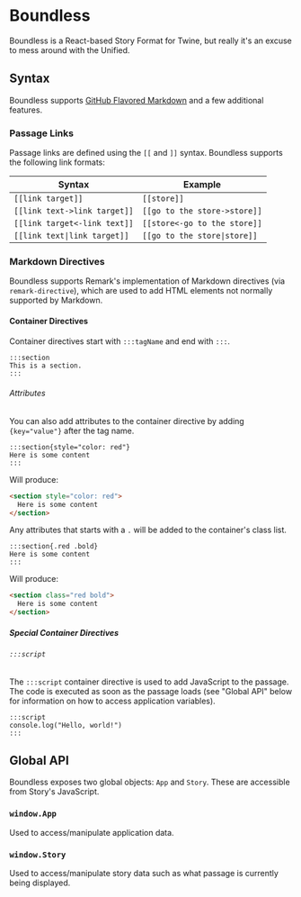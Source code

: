 # Boundless

Boundless is a React-based Story Format for Twine, but really
it's an excuse to mess around with the Unified.

## Syntax

Boundless supports [GitHub Flavored Markdown](https://github.github.com/gfm/)
and a few additional features.

### Passage Links

Passage links are defined using the `[[` and `]]` syntax. Boundless supports the
following link formats:

| Syntax                       | Example                     |
|------------------------------|-----------------------------|
| `[[link target]]`            | `[[store]]`                 |
| `[[link text->link target]]` | `[[go to the store->store]]` |
| `[[link target<-link text]]` | `[[store<-go to the store]]` |
| `[[link text\|link target]]`| `[[go to the store\|store]]` |

### Markdown Directives

Boundless supports Remark's implementation of Markdown directives
(via `remark-directive`), which are used to add HTML elements not
normally supported by Markdown.

#### Container Directives

Container directives start with `:::tagName` and end with `:::`.

```
:::section
This is a section.
:::
```

###### Attributes

You can also add attributes to the container directive by adding
`{key="value"}` after the tag name.

```
:::section{style="color: red"}
Here is some content
:::
```

Will produce:

```html
<section style="color: red">
  Here is some content
</section>
```

Any attributes that starts with a `.` will be added to the
container's class list.

```
:::section{.red .bold}
Here is some content
:::
```

Will produce:

```html
<section class="red bold">
  Here is some content
</section>
```

##### Special Container Directives

###### `:::script`

The `:::script` container directive is used to add JavaScript to the passage.
The code is executed as soon as the passage loads (see "Global API" below for
information on how to access application variables).

```
:::script
console.log("Hello, world!")
:::
```

## Global API

Boundless exposes two global objects: `App` and `Story`. These are accessible
from Story's JavaScript.

### `window.App`

Used to access/manipulate application data.

### `window.Story`

Used to access/manipulate story data such as what passage is currently being displayed.